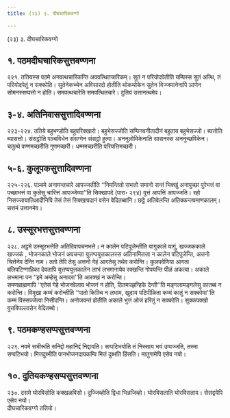```yaml
---
title: (२३) ३. दीघचारिकवग्गो

---
```

(२३) ३. दीघचारिकवग्गो  


## १. पठमदीघचारिकसुत्तवण्णना

२२१. ततियस्स पठमे अनवत्थचारिकन्ति अववत्थितचारिकम्। सुतं न परियोदपेतीति यम्पिस्स सुतं अत्थि, तं परियोदपेतुं न सक्कोति। सुतेनेकच्चेन अविसारदो होतीति थोकथोकेन सुतेन विज्जमानेनापि ञाणेन सोमनस्सप्पत्तो न होति। समवत्थचारेति समवत्थितचारे। दुतियं उत्तानत्थमेव।  


## ३-४. अतिनिवाससुत्तादिवण्णना

२२३-२२४. ततिये बहुभण्डोति बहुपरिक्खारो। बहुभेसज्जोति सप्पिनवनीतादीनं बहुताय बहुभेसज्जो। ब्यत्तोति ब्यासत्तो। संसट्ठोति पञ्चविधेन संसग्गेन संसट्ठो हुत्वा। अननुलोमिकेनाति सासनस्स अननुच्छविकेन। चतुत्थे वण्णमच्छरीति गुणमच्छरी। धम्ममच्छरीति परियत्तिमच्छरी।  


## ५-६. कुलूपकसुत्तादिवण्णना

२२५-२२६. पञ्चमे अनामन्तचारे आपज्जतीति ‘‘निमन्तितो सभत्तो समानो सन्तं भिक्खुं अनापुच्छा पुरेभत्तं वा पच्छाभत्तं वा कुलेसु चारित्तं आपज्जेय्या’’ति सिक्खापदे (पारा॰ २९४) वुत्तं आपत्तिं आपज्जति। रहो निसज्जायातिआदीनिपि तेसं तेसं सिक्खापदानं वसेन वेदितब्बानि। छट्ठे अतिवेलन्ति अतिक्कन्तपमाणकालम्। सत्तमं उत्तानमेव।  


## ८. उस्सूरभत्तसुत्तवण्णना

२२८. अट्ठमे उस्सूरभत्तेति अतिदिवापचनभत्ते। न कालेन पटिपूजेन्तीति यागुकाले यागुं, खज्जककाले खज्जकं , भोजनकाले भोजनं अपचन्ता युत्तप्पयुत्तकालस्स अतिनामितत्ता न कालेन पटिपूजेन्ति, अत्तनो चित्तेनेव देन्ति नाम। ततो तेपि तेसु अत्तनो गेहं आगतेसु तथेव करोन्ति। कुलपवेणिया आगता बलिपटिग्गाहिका देवतापि युत्तप्पयुत्तकालेन लाभं लभमानायेव रक्खन्ति गोपयन्ति पीळं अकत्वा। अकाले लभमाना पन ‘‘इमे अम्हेसु अनादरा’’ति आरक्खं न करोन्ति।  
समणब्राह्मणापि ‘‘एतेसं गेहे भोजनवेलाय भोजनं न होति, ठितमज्झन्हिके देन्ती’’ति मङ्गलामङ्गलेसु कातब्बं न करोन्ति। विमुखा कम्मं करोन्तीति ‘‘पातो किञ्चि न लभाम, खुदाय पटिपीळिता कम्मं कातुं न सक्कोमा’’ति कम्मं विस्सज्जेत्वा निसीदन्ति। अनोजवन्तं होतीति अकाले भुत्तं ओजं हरितुं न सक्कोति। सुक्कपक्खो वुत्तविपल्लासेन वेदितब्बो।  


## ९. पठमकण्हसप्पसुत्तवण्णना

२२९. नवमे सभीरूति सनिद्दो महानिद्दं निद्दायति। सप्पटिभयोति तं निस्साय भयं उप्पज्जति, तस्मा सप्पटिभयो। मित्तदुब्भीति पानभोजनदायकम्पि मित्तं दुब्भति हिंसति। मातुगामेपि एसेव नयो।  


## १०. दुतियकण्हसप्पसुत्तवण्णना

२३०. दसमे घोरविसोति कक्खळविसो। दुज्जिव्होति द्विधा भिन्नजिव्हो। घोरविसताति घोरविसताय। सेसद्वयेपि एसेव नयो।  
दीघचारिकवग्गो ततियो।  